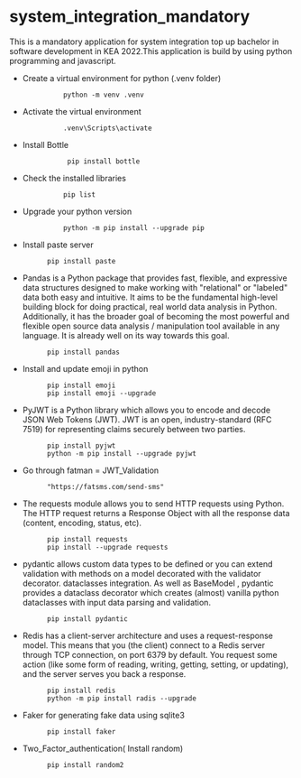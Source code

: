 # system_integration_mandatory
This is a mandatory application for system integration top up bachelor in software development in KEA 2022.This application is build by using python programming and javascript.


* Create a virtual environment for python (.venv folder)

                python -m venv .venv

* Activate the virtual environment

                .venv\Scripts\activate
* Install Bottle 

                 pip install bottle

* Check the installed libraries

                pip list

* Upgrade your python version

                python -m pip install --upgrade pip

* Install paste server 

            pip install paste

* Pandas is a Python package that provides fast, flexible, and expressive data structures designed to make working  with "relational" or "labeled" data both easy and intuitive. It aims to be the fundamental high-level building block for doing practical, real world data analysis in Python. Additionally, it has the broader goal of becoming the most powerful and flexible open source data analysis / manipulation tool available in any language. It is already well on its way towards this goal.

            pip install pandas

* Install and update emoji in python

            pip install emoji
            pip install emoji --upgrade

* PyJWT is a Python library which allows you to encode and decode JSON Web Tokens (JWT). JWT is an open, industry-standard (RFC 7519) for representing claims securely between two parties.

            pip install pyjwt
            python -m pip install --upgrade pyjwt

* Go through fatman = JWT_Validation

            "https://fatsms.com/send-sms" 

* The requests module allows you to send HTTP requests using Python.
The HTTP request returns a Response Object with all the response data (content, encoding, status, etc).

            pip install requests
            pip install --upgrade requests

* pydantic allows custom data types to be defined or you can extend validation with methods on a model decorated with the validator decorator. dataclasses integration. As well as BaseModel , pydantic provides a dataclass decorator which creates (almost) vanilla python dataclasses with input data parsing and validation.

            pip install pydantic

* Redis has a client-server architecture and uses a request-response model. This means that you (the client) connect to a Redis server through TCP connection, on port 6379 by default. You request some action (like some form of reading, writing, getting, setting, or updating), and the server serves you back a response.

            pip install redis
            python -m pip install radis --upgrade

* Faker for generating fake data using sqlite3

            pip install faker

* Two_Factor_authentication( Install random)

            pip install random2